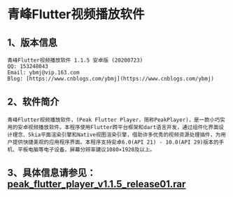 # 青峰Flutter视频播放软件

## 1、版本信息
    青峰Flutter视频播放软件 1.1.5 安卓版 (20200723)
    QQ: 153248043
    Email: ybmj@vip.163.com
    Blog: [https://www.cnblogs.com/ybmj](https://www.cnblogs.com/ybmj)

## 2、软件简介
    青峰Flutter视频播放软件，(Peak Flutter Player，简称PeakPlayer)，是一款小巧实用的安卓视频播放软件。本程序使用Flutter跨平台框架和dart语言开发，通过组件化界面设计理念、Skia平面渲染引擎和Native视图渲染引擎，借助许多优秀的视频资源处理插件，为用户提供快捷美观的应用程序界面。本程序支持安卓6.0(API 21) - 10.0(API 29)版本的手机、平板电脑等电子设备，屏幕分辨率建议1080×1920及以上。


## 3、具体信息请参见：[peak_flutter_player_v1.1.5_release01.rar](https://github.com/patton88/peak_flutter_player/raw/master/peak_flutter_player_v1.1.5_release01.rar) 
